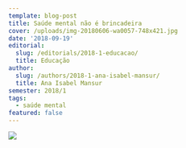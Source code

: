 ```yaml
---
template: blog-post
title: Saúde mental não é brincadeira
cover: /uploads/img-20180606-wa0057-748x421.jpg
date: '2018-09-19'
editorial:
  slug: /editorials/2018-1-educacao/
  title: Educação
author:
  slug: /authors/2018-1-ana-isabel-mansur/
  title: Ana Isabel Mansur
semester: 2018/1
tags:
  - saúde mental
featured: false
---
```

![](/uploads/img-20180606-wa0057.jpg)
